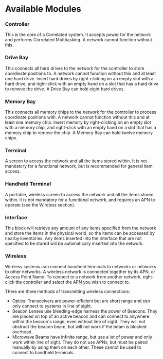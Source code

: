 # Available Modules

### Controller

This is the core of a Correlated system. It accepts power for the network and performs Correlated Multitasking. A network cannot function without this.

### Drive Bay

This connects all hard drives to the network for the controller to store coordinate positions to. A network cannot function without this and at least one hard drive. Insert hard drives by right-clicking on an empty slot with a hard drive, and right-click with an empty hand on a slot that has a hard drive to remove the drive. A Drive Bay can hold eight hard drives.

### Memory Bay

This connects all memory chips to the network for the controller to process coordinate positions with. A network cannot function without this and at least one memory chip. Insert memory by right-clicking on an empty slot with a memory chip, and right-click with an empty hand on a slot that has a memory chip to remove the chip. A Memory Bay can hold twelve memory chips.


### Terminal

A screen to access the network and all the items stored within. It is not mandatory for a functional network, but is recommended for general item access.

### Handheld Terminal

A portable, wireless screen to access the network and all the items stored within. It is not mandatory for a functional network, and requires an APN to operate (see the Wireless section).

### Interface

This block will retrieve any amount of any items specified from the network and store the items in the physical world, so the items can be accessed by nearby inventories. Any items inserted into the interface that are not specified to be stored will be automatically inserted into the network.

### Wireless

Wireless systems can connect handheld terminals to networks or networks to other networks. A wireless network is connected together by its APN, or Access Point Name. To connect to a network from another network, right-click the controller and select the APN you wish to connect to.

There are three methods of transmitting wireless connections:
- Optical Transceivers are power-efficient but are short range and can only connect to systems in line of sight.
- Beacon Lenses use bleeding-edge harness the power of Beacons. They are placed on top of an active beacon and can connect to anywhere within the beacon's range, even without line of sight. They will not obstruct the beacon beam, but will not work if the beam is blocked overhead.
- Microwave Beams have infinite range, but use a lot of power and only work within line of sight. They do not use APNs, but must be paired manually by using them on each other. These cannot be used to connect to handheld terminals.
